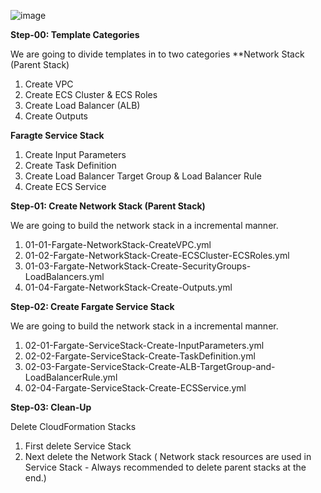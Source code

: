 ![image](https://github.com/user-attachments/assets/bb86c43f-cf9c-45c3-911e-5b11c10fad57)

**Step-00: Template Categories**

We are going to divide templates in to two categories
**Network Stack (Parent Stack)
1. Create VPC
2. Create ECS Cluster & ECS Roles
3. Create Load Balancer (ALB)
4. Create Outputs

**Faragte Service Stack**
1. Create Input Parameters
2. Create Task Definition
3. Create Load Balancer Target Group & Load Balancer Rule
4. Create ECS Service
   
**Step-01: Create Network Stack (Parent Stack)**

We are going to build the network stack in a incremental manner.

1. 01-01-Fargate-NetworkStack-CreateVPC.yml
2. 01-02-Fargate-NetworkStack-Create-ECSCluster-ECSRoles.yml
3. 01-03-Fargate-NetworkStack-Create-SecurityGroups-LoadBalancers.yml
4. 01-04-Fargate-NetworkStack-Create-Outputs.yml

**Step-02: Create Fargate Service Stack**

We are going to build the network stack in a incremental manner.

1. 02-01-Fargate-ServiceStack-Create-InputParameters.yml
2. 02-02-Fargate-ServiceStack-Create-TaskDefinition.yml
3. 02-03-Fargate-ServiceStack-Create-ALB-TargetGroup-and-LoadBalancerRule.yml
4. 02-04-Fargate-ServiceStack-Create-ECSService.yml

**Step-03: Clean-Up**

Delete CloudFormation Stacks
1. First delete Service Stack
2. Next delete the Network Stack ( Network stack resources are used in Service Stack - Always recommended to delete parent stacks at the end.)
